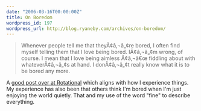 ```yaml
---
date: "2006-03-16T00:00:00Z"
title: On Boredom
wordpress_id: 197
wordpress_url: http://blog.ryaneby.com/archives/on-boredom/
---
```

<blockquote>Whenever people tell me that theyÃ¢â‚¬â„¢re bored, I often find myself telling them that I love being bored. IÃ¢â‚¬â„¢m wrong, of course. I mean that I love being aimless Ã¢â‚¬â€œ fiddling about with whateverÃ¢â‚¬â„¢s at hand. I donÃ¢â‚¬â„¢t really know what it is to be bored any more.</blockquote>

A <a href="http://www.rotational.co.uk/2006/03/boredom/">good post over at Rotational</a> which aligns with how I experience things. My experience has also been that others think I'm bored when I'm just enjoying the world quietly. That and my use of the word "fine" to describe everything.
